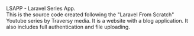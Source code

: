 LSAPP - Laravel Series App. <br>
This is the source code created following the "Laravel From Scratch" Youtube series by Traversy media. It is a website with a blog application. It also includes full authentication and file uploading.

